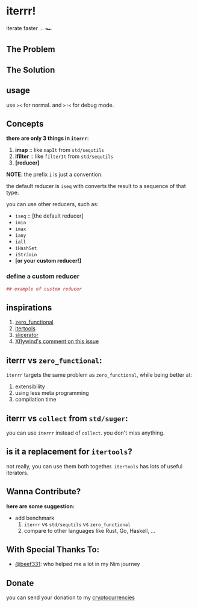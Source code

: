 # iterrr!
iterate faster ... 🏎️

## The Problem


## The Solution

## usage
use `><` for normal.
and `>!<` for debug mode.

## Concepts

**there are only 3 things in `iterrr`**:
1. **imap** :: like `mapIt` from `std/sequtils`
2. **ifilter** :: like `filterIt` from `std/sequtils`
3. **[reducer]**

**NOTE**: the prefix `i` is just a convention.

the default reducer is `iseq` with converts the result to a sequence of that type.

you can use other reducers, such as:
* `iseq` :: [the default reducer]
* `imin`
* `imax`
* `iany`
* `iall`
* `iHashSet`
* `iStrJoin`
* **[or your custom reducer!]**

### define a custom reducer
```nim
## example of custom reducer
```

## inspirations
1. [zero_functional](https://github.com/zero-functional/zero-functional)
2. [itertools](https://github.com/narimiran/itertools)
3. [slicerator](https://github.com/beef331/slicerator)
4. [Xflywind's comment on this issue](https://github.com/nim-lang/Nim/issues/18405#issuecomment-888391521)

## **iterrr** vs `zero_functional`:
`iterrr` targets the same problem as `zero_functional`, 
while being better at:
  1. extensibility
  2. using less meta programming
  3. compilation time

## **iterrr** vs `collect` from `std/suger`:
you can use `iterrr` instead of `collect`. 
you don't miss anything.

## is it a replacement for `itertools`?
not really, you can use them both together.
`itertools` has lots of useful iterators.

## Wanna Contribute?
**here are some suggestion:**

* add benchmark
  1. `iterrr` vs `std/sequtils` vs `zero_functional`
  2. compare to other languages like Rust, Go, Haskell, ...


## With Special Thanks To:
* [@beef331](https://github.com/beef331): who helped me a lot in my Nim journey

## Donate
you can send your donation to my [cryptocurrencies](https://github.com/hamidb80/hamidb80/#cryptocurrencies)